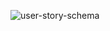 ![user-story-schema](https://github.com/guivdh/simbot/blob/master/Analyse/User%20story%20-%20sch%C3%A9ma.png)